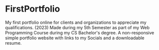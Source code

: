 # FirstPortfolio
My first portfolio online for clients and organizations to appreciate my qualifications.
    (2023)
Made during my 5th Semester as part of my Web Programming Course during my CS Bachelor's degree.
A non-responsive simple portfolio website with links to my Socials and a downloadable resume.
